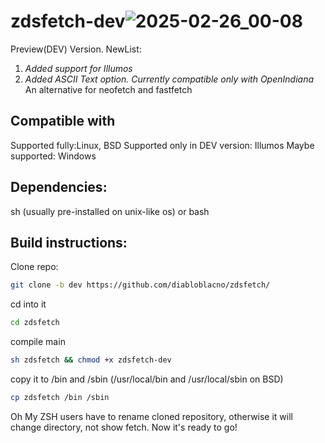 # zdsfetch-dev![2025-02-26_00-08](https://github.com/user-attachments/assets/877fed4b-f3ef-4ad9-926f-3b6b337e97c7)


Preview(DEV) Version.
NewList:
1. _Added support for Illumos_
2. _Added ASCII Text option. Currently compatible only with OpenIndiana_
An alternative for neofetch and fastfetch
## Compatible with
Supported fully:Linux, BSD
Supported only in DEV version: Illumos
Maybe supported: Windows
## Dependencies:
sh (usually pre-installed on unix-like os) or bash
## Build instructions:
Clone repo:
```sh
git clone -b dev https://github.com/diabloblacno/zdsfetch/
```
cd into it
```sh
cd zdsfetch
```
compile main
```sh
sh zdsfetch && chmod +x zdsfetch-dev
```
copy it to /bin and /sbin (/usr/local/bin and /usr/local/sbin on BSD)
```sh
cp zdsfetch /bin /sbin
```
Oh My ZSH users have to rename cloned repository, otherwise it will change directory, not show fetch.
Now it's ready to go!
